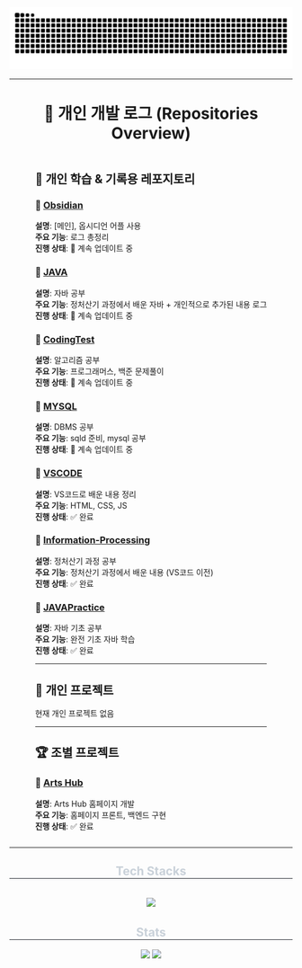 
<img src="https://github.com/HTH-0/HTH-0/blob/output/github-contribution-grid-snake.svg"/>

---
<div align="center">

# 📖 **개인 개발 로그 (Repositories Overview)**

<div style="display: inline-block; text-align: left;">

## 📝 **개인 학습 & 기록용 레포지토리**  

### 📂 **[Obsidian](https://github.com/HTH-0/Obsidian.git)**
**설명**: [메인], 옵시디언 어플 사용  
**주요 기능**: 로그 총정리  
**진행 상태**: 🚀 계속 업데이트 중  

### 📂 **[JAVA](https://github.com/HTH-0/JAVA.git)**
**설명**: 자바 공부  
**주요 기능**: 정처산기 과정에서 배운 자바 + 개인적으로 추가된 내용 로그  
**진행 상태**: 🚀 계속 업데이트 중  

### 📂 **[CodingTest](https://github.com/HTH-0/CodingTest.git)**
**설명**: 알고리즘 공부  
**주요 기능**: 프로그래머스, 백준 문제풀이  
**진행 상태**: 🚀 계속 업데이트 중 

### 📁 **[MYSQL](https://github.com/HTH-0/MYSQL.git)**
**설명**: DBMS 공부  
**주요 기능**: sqld 준비, mysql 공부  
**진행 상태**: 🚀 계속 업데이트 중  

### 📁 **[VSCODE](https://github.com/HTH-0/VSCODE.git)**
**설명**: VS코드로 배운 내용 정리  
**주요 기능**: HTML, CSS, JS  
**진행 상태**: ✅ 완료  

### 📁 **[Information-Processing](https://github.com/HTH-0/Information-Processing.git)**
**설명**: 정처산기 과정 공부  
**주요 기능**: 정처산기 과정에서 배운 내용 (VS코드 이전)  
**진행 상태**: ✅ 완료  

### 📁 **[JAVAPractice](https://github.com/HTH-0/JAVAPractice.git)**
**설명**: 자바 기초 공부  
**주요 기능**: 완전 기초 자바 학습  
**진행 상태**: ✅ 완료  

---

## 🚀 **개인 프로젝트**  

현재 개인 프로젝트 없음  

---

## 🏆 **조별 프로젝트**  

### 💎 **[Arts Hub](https://github.com/Jaewoong-Hwang/PROJECT_UI.git)**
**설명**: Arts Hub 홈페이지 개발  
**주요 기능**: 홈페이지 프론트, 백엔드 구현  
**진행 상태**: ✅ 완료  

</div>
</div>


---
<div align= "center">
    <div align= "center">
    <h2 style="border-bottom: 1px solid #21262d; color: #c9d1d9;"> Tech Stacks </h2> <br> 
    <div style="margin: 0 auto; text-align: center;" align= "center"> <img src="https://img.shields.io/badge/Java-007396?style=flat-square&logo=Java&logoColor=white">
          </div>
    </div>
    <div align= "center"> 
    <h2 style="border-bottom: 1px solid #21262d; color: #c9d1d9;"> Stats </h2> <div align= "center"> <img src="https://github-readme-stats.vercel.app/api?username=HTH-0&bg_color=180,000000,00000000&title_color=ffffff&text_color=ffffff"
         /> <img src="https://github-readme-stats.vercel.app/api/top-langs/?username=HTH-0&layout=compact&bg_color=180,000000,00000000&title_color=ffffff&text_color=ffffff"
           /> </div> 
    </div>
